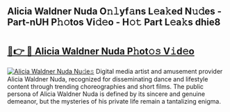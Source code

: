 ## Alicia Waldner Nuda O𝚗𝚕yf𝚊ns L𝚎a𝚔ed N𝚞𝚍es - Part-nUH P𝚑𝚘tos Vi𝚍𝚎o - H𝚘𝚝 Part L𝚎a𝚔s dhie8

# <h2><a href="http://kf86xvj.oniu.top/?m=Alicia+Waldner+Nuda">🔗👉 🔴 Alicia Waldner Nuda P𝚑ot𝚘𝚜 V𝚒d𝚎o</a></h2>

[![Alicia Waldner Nuda Nu𝚍e𝚜](https://i.imgur.com/0qMVB7G.gif)](http://kf86xvj.oniu.top/?m=Alicia+Waldner+Nuda)
Digital media artist and amusement provider Alicia Waldner Nuda, recognized for disseminating dance and lifestyle content through trending choreographies and short films. The public persona of Alicia Waldner Nuda is defined by its sincere and genuine demeanor, but the mysteries of his private life remain a tantalizing enigma.  
